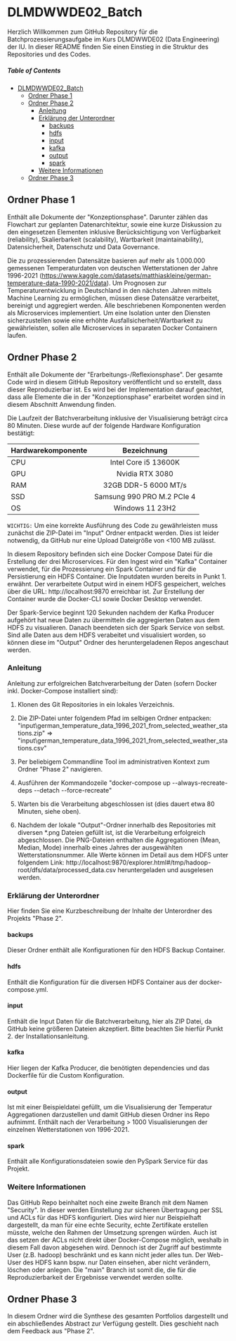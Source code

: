 # DLMDWWDE02_Batch

Herzlich Willkommen zum GitHub Repository für die Batchprozessierungsaufgabe im Kurs DLMDWWDE02 (Data Engineering) der IU. In dieser README finden Sie einen Einstieg in die Struktur des Repositories und des Codes.

##### Table of Contents 
- [DLMDWWDE02_Batch](#dlmdwwde02_batch)
  * [Ordner Phase 1](#ordner-phase-1)
  * [Ordner Phase 2](#ordner-phase-2)
    * [Anleitung](#anleitung)
    * [Erklärung der Unterordner](#erklärung-der-unterordner)
      * [backups](#backups)
      * [hdfs](#hdfs)
      * [input](#input)
      * [kafka](#kafka)
      * [output](#output)
      * [spark](#spark)
    * [Weitere Informationen](#weitere-informationen)
  * [Ordner Phase 3](#ordner-phase-3)
  


## Ordner Phase 1
     
   Enthält alle Dokumente der "Konzeptionsphase". Darunter zählen das Flowchart zur geplanten Datenarchitektur, sowie eine kurze Diskussion zu den eingesetzen Elementen inklusive Berücksichtigung von Verfügbarkeit (reliability), Skalierbarkeit (scalability), Wartbarkeit (maintainability), Datensicherheit, Datenschutz und Data Governance.

  Die zu prozessierenden Datensätze basieren auf mehr als 1.000.000 gemessenen Temperaturdaten von deutschen Wetterstationen der Jahre 1996-2021 (https://www.kaggle.com/datasets/matthiaskleine/german-temperature-data-1990-2021/data). Um Prognosen zur Temperaturentwicklung in Deutschland in den nächsten Jahren mittels Machine Learning zu ermöglichen, müssen diese Datensätze verarbeitet, bereinigt und aggregiert werden. Alle beschriebenen Komponenten werden als Microservices implementiert. Um eine Isolation unter den Diensten sicherzustellen sowie eine erhöhte Ausfallsicherheit/Wartbarkeit zu gewährleisten, sollen alle Microservices in separaten Docker Containern laufen.
      
## Ordner Phase 2

  Enthält alle Dokumente der "Erarbeitungs-/Reflexionsphase". Der gesamte Code wird in diesem GitHub Repository veröffentlicht und so erstellt, dass dieser Reproduzierbar ist. Es wird bei der Implementation darauf geachtet, dass alle Elemente die in der "Konzeptionsphase" erarbeitet worden sind in diesem Abschnitt Anwendung finden.


  Die Laufzeit der Batchverarbeitung inklusive der Visualisierung beträgt circa 80 Minuten. Diese wurde auf der folgende Hardware Konfiguration bestätigt:



  | Hardwarekomponente | Bezeichnung | 
  | ------------- |:-------------:|
  | CPU    | Intel Core i5 13600K |
  | GPU    | Nvidia RTX 3080 |
  | RAM | 32GB DDR-5 6000 MT/s | 
  | SSD | Samsung 990 PRO M.2 PCIe 4 | 
  | OS | Windows 11 23H2 | 

   `WICHTIG:`
     Um eine korrekte Ausführung des Code zu gewährleisten muss zunächst die ZIP-Datei im "Input" Ordner entpackt werden. Dies ist leider notwendig, da GitHub nur eine Upload Dateigröße von <100 MB zulässt.

  In diesem Repository befinden sich eine Docker Compose Datei für die Erstellung der drei Microservices. Für den Ingest wird ein "Kafka" Container verwendet, für die Prozessierung ein Spark Container und für die Persistierung ein HDFS Container. Die Inputdaten wurden bereits in Punkt 1. erwähnt. Der verarbeitete Output wird in einem HDFS gespeichert, welches über die URL: http://localhost:9870 erreichbar ist. Zur Erstellung der Container wurde die Docker-CLI sowie Docker Desktop verwendet.

  Der Spark-Service beginnt 120 Sekunden nachdem der Kafka Producer aufgehört hat neue Daten zu übermitteln die aggregierten Daten aus dem HDFS zu visualieren. Danach beendeten sich der Spark Service von selbst. Sind alle Daten aus dem HDFS verabeitet und visualisiert worden, so können diese im "Output" Ordner des heruntergeladenen Repos angeschaut werden.

### Anleitung
  Anleitung zur erfolgreichen Batchverarbeitung der Daten (sofern Docker inkl. Docker-Compose installiert sind):

  1. Klonen des Git Repositories in ein lokales Verzeichnis.

  2. Die ZIP-Datei unter folgendem Pfad im selbigen Ordner entpacken: "input\german_temperature_data_1996_2021_from_selected_weather_stations.zip" => "input\german_temperature_data_1996_2021_from_selected_weather_stations.csv"

  3. Per beliebigem Commandline Tool im administrativen Kontext zum Ordner "Phase 2" navigieren.
    
  4. Ausführen der Kommandozeile "docker-compose up --always-recreate-deps --detach --force-recreate"
    
  5. Warten bis die Verarbeitung abgeschlossen ist (dies dauert etwa 80 Minuten, siehe oben).
       
  6. Nachdem der lokale "Output"-Ordner innerhalb des Repositories mit diversen *.png Dateien gefüllt ist, ist die Verarbeitung erfolgreich abgeschlossen. Die PNG-Dateien enthalten die Aggregationen (Mean, Median, Mode) innerhalb eines Jahres der ausgewählten Wetterstationsnummer. Alle Werte können im Detail aus dem HDFS unter folgendem Link: http://localhost:9870/explorer.html#/tmp/hadoop-root/dfs/data/processed_data.csv heruntergeladen und ausgelesen werden.


### Erklärung der Unterordner
Hier finden Sie eine Kurzbeschreibung der Inhalte der Unterordner des Projekts "Phase 2".

#### backups

Dieser Ordner enthält alle Konfigurationen für den HDFS Backup Container.

#### hdfs

Enthält die Konfiguration für die diversen HDFS Container aus der docker-compose.yml.

#### input

Enthält die Input Daten für die Batchverarbeitung, hier als ZIP Datei, da GitHub keine größeren Dateien akzeptiert. Bitte beachten Sie hierfür Punkt 2. der Installationsanleitung.

#### kafka

Hier liegen der Kafka Producer, die benötigten dependencies und das Dockerfile für die Custom Konfiguration.

#### output

Ist mit einer Beispieldatei gefüllt, um die Visualisierung der Temperatur Aggregationen darzustellen und damit GitHub diesen Ordner ins Repo aufnimmt. Enthält nach der Verarbeitung > 1000 Visualisierungen der einzelnen Wetterstationen von 1996-2021.

#### spark

Enthält alle Konfigurationsdateien sowie den PySpark Service für das Projekt.

### Weitere Informationen
Das GitHub Repo beinhaltet noch eine zweite Branch mit dem Namen "Security". In dieser werden Einstellung zur sicheren Übertragung per SSL und ACLs für das HDFS konfiguriert. Dies wird hier nur Beispielhaft dargestellt, da man für eine echte Security, echte Zertifikate erstellen müsste, welche den Rahmen der Umsetzung sprengen würden. Auch ist das setzen der ACLs nicht direkt über Docker-Compose möglich, weshalb in diesem Fall davon abgesehen wird. Dennoch ist der Zugriff auf bestimmte User (z.B. hadoop) beschränkt und es kann nicht jeder alles tun. Der Web-User des HDFS kann bspw. nur Daten einsehen, aber nicht verändern, löschen oder anlegen. Die "main" Branch ist somit die, die für die Reproduzierbarkeit der Ergebnisse verwendet werden sollte.

## Ordner Phase 3

In diesem Ordner wird die Synthese des gesamten Portfolios dargestellt und ein abschließendes Abstract zur Verfügung gestellt. Dies geschieht nach dem Feedback aus "Phase 2".
